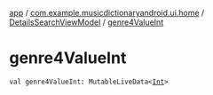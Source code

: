 [app](../../index.md) / [com.example.musicdictionaryandroid.ui.home](../index.md) / [DetailsSearchViewModel](index.md) / [genre4ValueInt](./genre4-value-int.md)

# genre4ValueInt

`val genre4ValueInt: MutableLiveData<`[`Int`](https://kotlinlang.org/api/latest/jvm/stdlib/kotlin/-int/index.html)`>`